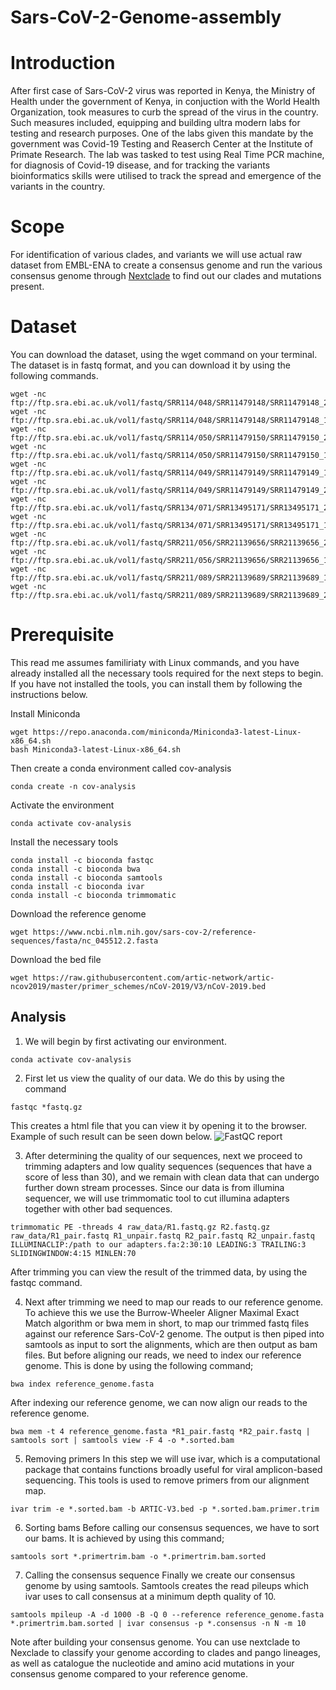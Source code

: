 # Sars-CoV-2-Genome-assembly

# Introduction

After first case of Sars-CoV-2 virus was reported in Kenya, the Ministry of Health under the government of Kenya, in conjuction with the World Health Organization, took measures to curb the spread of the virus in the country. Such measures included, equipping and building ultra modern labs for testing and research purposes. One of the labs given this mandate by the government was Covid-19 Testing and Reaserch Center at the Institute of Primate Research. The lab was tasked to test using Real Time PCR machine, for diagnosis of Covid-19 disease, and for tracking the variants bioinformatics skills were utilised to track the spread and emergence of the variants in the country.

# Scope

For identification of various clades, and variants we will use actual raw dataset from EMBL-ENA to create a consensus genome and run the various consensus genome through [Nextclade](https://https://clades.nextstrain.org/) to find out our clades and mutations present.

# Dataset

You can download the dataset, using the wget command on your terminal. The dataset is in fastq format, and you can download it by using the following commands.

```
wget -nc ftp://ftp.sra.ebi.ac.uk/vol1/fastq/SRR114/048/SRR11479148/SRR11479148_2.fastq.gz
wget -nc ftp://ftp.sra.ebi.ac.uk/vol1/fastq/SRR114/048/SRR11479148/SRR11479148_1.fastq.gz
wget -nc ftp://ftp.sra.ebi.ac.uk/vol1/fastq/SRR114/050/SRR11479150/SRR11479150_2.fastq.gz
wget -nc ftp://ftp.sra.ebi.ac.uk/vol1/fastq/SRR114/050/SRR11479150/SRR11479150_1.fastq.gz
wget -nc ftp://ftp.sra.ebi.ac.uk/vol1/fastq/SRR114/049/SRR11479149/SRR11479149_1.fastq.gz
wget -nc ftp://ftp.sra.ebi.ac.uk/vol1/fastq/SRR114/049/SRR11479149/SRR11479149_2.fastq.gz
wget -nc ftp://ftp.sra.ebi.ac.uk/vol1/fastq/SRR134/071/SRR13495171/SRR13495171_2.fastq.gz
wget -nc ftp://ftp.sra.ebi.ac.uk/vol1/fastq/SRR134/071/SRR13495171/SRR13495171_1.fastq.gz
wget -nc ftp://ftp.sra.ebi.ac.uk/vol1/fastq/SRR211/056/SRR21139656/SRR21139656_2.fastq.gz
wget -nc ftp://ftp.sra.ebi.ac.uk/vol1/fastq/SRR211/056/SRR21139656/SRR21139656_1.fastq.gz
wget -nc ftp://ftp.sra.ebi.ac.uk/vol1/fastq/SRR211/089/SRR21139689/SRR21139689_1.fastq.gz
wget -nc ftp://ftp.sra.ebi.ac.uk/vol1/fastq/SRR211/089/SRR21139689/SRR21139689_2.fastq.gz
```

# Prerequisite

This read me assumes familiriaty with Linux commands, and you have already installed all the necessary tools required for the next steps to begin. If you have not installed the tools, you can install them by following the instructions below.

Install Miniconda
```
wget https://repo.anaconda.com/miniconda/Miniconda3-latest-Linux-x86_64.sh
bash Miniconda3-latest-Linux-x86_64.sh
```

Then create a conda environment called cov-analysis
```
conda create -n cov-analysis
```

Activate the environment
```
conda activate cov-analysis
```

Install the necessary tools
```
conda install -c bioconda fastqc
conda install -c bioconda bwa
conda install -c bioconda samtools
conda install -c bioconda ivar
conda install -c bioconda trimmomatic
```

Download the reference genome
```
wget https://www.ncbi.nlm.nih.gov/sars-cov-2/reference-sequences/fasta/nc_045512.2.fasta
```

Download the bed file
```
wget https://raw.githubusercontent.com/artic-network/artic-ncov2019/master/primer_schemes/nCoV-2019/V3/nCoV-2019.bed
```

## Analysis

1. We will begin by first activating our environment.
```
conda activate cov-analysis
```

2. First let us view the quality of our data. We do this by using the command
```
fastqc *fastq.gz
```
This creates a html file that you can view it by opening it to the browser. Example of such result can be seen down below.
![FastQC report](https://www.bioinformatics.babraham.ac.uk/projects/fastqc/fastqc.png)

3. After determining the quality of our sequences, next we proceed to trimming adapters and low quality sequences (sequences that have a score of less than 30), and we remain with clean data that can undergo further down stream processes. Since our data is from illumina sequencer, we will use trimmomatic tool to cut illumina adapters together with other bad sequences.
```
trimmomatic PE -threads 4 raw_data/R1.fastq.gz R2.fastq.gz raw_data/R1_pair.fastq R1_unpair.fastq R2_pair.fastq R2_unpair.fastq ILLUMINACLIP:/path to our adapters.fa:2:30:10 LEADING:3 TRAILING:3 SLIDINGWINDOW:4:15 MINLEN:70
```
After trimming you can view the result of the trimmed data, by using the fastqc command.

4. Next after trimming we need to map our reads to our reference genome.
To achieve this we use the Burrow-Wheeler Aligner Maximal Exact Match algorithm or bwa mem in short, to map our trimmed fastq files against our reference Sars-CoV-2 genome. The output is then piped into samtools as input to sort the alignments, which are then output as bam files. But before aligning our reads, we need to index our reference genome. This is done by using the following command;

```
bwa index reference_genome.fasta
```

After indexing our reference genome, we can now align our reads to the reference genome.

```
bwa mem -t 4 reference_genome.fasta *R1_pair.fastq *R2_pair.fastq | samtools sort | samtools view -F 4 -o *.sorted.bam
```

5. Removing primers
In this step we will use ivar, which is a computational package that contains functions broadly useful for viral amplicon-based sequencing. This tools is used to remove primers from our alignment map.
```
ivar trim -e *.sorted.bam -b ARTIC-V3.bed -p *.sorted.bam.primer.trim
```

6. Sorting bams
Before calling our consensus sequences, we have to sort our bams. It is achieved by using this command;
```
samtools sort *.primertrim.bam -o *.primertrim.bam.sorted
```

7. Calling the consensus sequence
Finally we create our consensus genome by using samtools. Samtools creates the read pileups which ivar uses to call consensus at a minimum depth quality of 10.
```
samtools mpileup -A -d 1000 -B -Q 0 --reference reference_genome.fasta *.primertrim.bam.sorted | ivar consensus -p *.consensus -n N -m 10
```

Note after building your consensus genome. You can use nextclade to Nexclade to classify your genome according to clades and pango lineages, as well as catalogue the nucleotide and amino acid mutations in your consensus genome compared to your reference genome.
